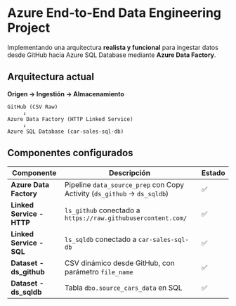 #  Azure End-to-End Data Engineering Project

Implementando una arquitectura **realista y funcional** para ingestar datos desde GitHub hacia Azure SQL Database mediante **Azure Data Factory**.

##  Arquitectura actual

**Origen → Ingestión → Almacenamiento**

```text
GitHub (CSV Raw)
     ↓
Azure Data Factory (HTTP Linked Service)
     ↓
Azure SQL Database (car-sales-sql-db)

```

##  Componentes configurados

| Componente | Descripción | Estado |
|-------------|-------------|--------|
| **Azure Data Factory** | Pipeline `data_source_prep` con Copy Activity (`ds_github` → `ds_sqldb`) | ✅ |
| **Linked Service - HTTP** | `ls_github` conectado a `https://raw.githubusercontent.com/` | ✅ |
| **Linked Service - SQL** | `ls_sqldb` conectado a `car-sales-sql-db` | ✅ |
| **Dataset - ds_github** | CSV dinámico desde GitHub, con parámetro `file_name` | ✅ |
| **Dataset - ds_sqldb** | Tabla `dbo.source_cars_data` en SQL | ✅ |
